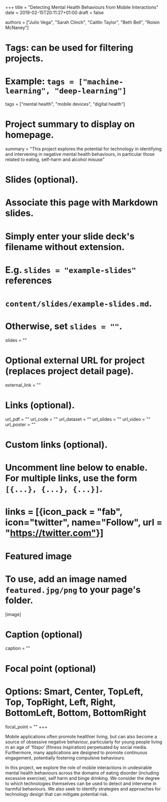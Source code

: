 +++
title = "Detecting Mental Health Behaviours from Mobile Interactions"
date = 2019-02-15T20:11:27+01:00
draft = false

authors = ["Julio Vega", "Sarah Clinch", "Caitlin Taylor", "Beth Bell", "Roisin McNaney"]

# Tags: can be used for filtering projects.
# Example: `tags = ["machine-learning", "deep-learning"]`
tags = ["mental health", "mobile devices", "digital health"]

# Project summary to display on homepage.
summary = "This project explores the potential for technology in identifying and intervening in negative mental health behaviours, in particular those related to eating, self-harm and alcohol misuse"

# Slides (optional).
#   Associate this page with Markdown slides.
#   Simply enter your slide deck's filename without extension.
#   E.g. `slides = "example-slides"` references 
#   `content/slides/example-slides.md`.
#   Otherwise, set `slides = ""`.
slides = ""

# Optional external URL for project (replaces project detail page).
external_link = ""

# Links (optional).
url_pdf = ""
url_code = ""
url_dataset = ""
url_slides = ""
url_video = ""
url_poster = ""

# Custom links (optional).
#   Uncomment line below to enable. For multiple links, use the form `[{...}, {...}, {...}]`.
# links = [{icon_pack = "fab", icon="twitter", name="Follow", url = "https://twitter.com"}]

# Featured image
# To use, add an image named `featured.jpg/png` to your page's folder. 
[image]
  # Caption (optional)
  caption = ""

  # Focal point (optional)
  # Options: Smart, Center, TopLeft, Top, TopRight, Left, Right, BottomLeft, Bottom, BottomRight
  focal_point = ""
+++

Mobile applications often promote healthier living, but can also become a source of obsessive negative behaviour, particularly for young people living in an age of ‘fitspo’ (fitness inspiration) perpetuated by social media. Furthermore, many applications are designed to promote continuous engagement, potentially fostering compulsive behaviours.

In this project, we explore the role of mobile interactions in undesirable mental health behaviours across the domains of eating disorder (including excessive exercise), self harm and binge drinking. We consider the degree to which technologies themselves can be used to detect and intervene in harmful behaviours. We also seek to identify strategies and approaches for technology design that can mitigate potential risk.